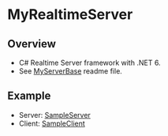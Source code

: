 # MyRealtimeServer

## Overview
- C# Realtime Server framework with .NET 6.
- See [MyServerBase](./MyServerBase) readme file.

## Example
- Server: [SampleServer](./SampleServer)
- Client: [SampleClient](./SampleClient)

